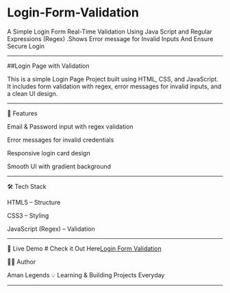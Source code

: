 # Login-Form-Validation
A Simple Login Form Real-Time Validation Using Java Script and Regular Expressions (Regex) .Shows Error message for Invalid Inputs And Ensure Secure Login

---

##Login Page with Validation

This is a simple Login Page Project built using HTML, CSS, and JavaScript.
It includes form validation with regex, error messages for invalid inputs, and a clean UI design.


---

🚀 Features

Email & Password input with regex validation

Error messages for invalid credentials

Responsive login card design

Smooth UI with gradient background



---

🛠️ Tech Stack

HTML5 – Structure

CSS3 – Styling

JavaScript (Regex) – Validation



---


🎯 Live Demo #
Check it Out Here[Login Form Validation](https://amanlegenddev.github.io/Login-Form-Validation/)


👨‍💻 Author

Aman Legends
💡 Learning & Building Projects Everyday


---
